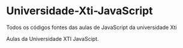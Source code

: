 Universidade-Xti-JavaScript
===========================

Todos os códigos fontes das aulas de JavaScript da universidade Xti


Aulas da Universidade XTI JavaScipt.
